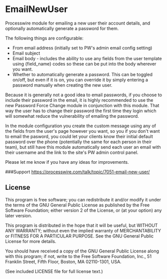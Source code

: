 EmailNewUser
============

Processwire module for emailing a new user their account details, and optionally automatically generate a password for them.

The following things are configurable:

* From email address (initially set to PW's admin email config setting)
* Email subject
* Email body - includes the ability to use any fields from the user template using {field_name} codes so these can be put into the body wherever you want.
* Whether to automatically generate a password. This can be toggled on/off, but even if it is on, you can override it by simply entering a password manually when creating the new user.

Because it is generally not a good idea to email passwords, if you choose to include their password in the email, it is highly recommended to use the new Password Force Change module in conjunction with this module. That way the user has to change their password the first time they login which will somewhat reduce the vulnerability of emailing the password.

In the module configuration you create the custom message using any of the fields from the user's page however you want, so you if you don't want to email the pasword, you could let your clients know their initial default password over the phone (potentially the same for each person in their team), but still have this module automatically send each user an email with their username and the link to the site's PW admin control panel.

Please let me know if you have any ideas for improvements.

###Support
https://processwire.com/talk/topic/7051-email-new-user/

## License

This program is free software; you can redistribute it and/or
modify it under the terms of the GNU General Public License
as published by the Free Software Foundation; either version 2
of the License, or (at your option) any later version.

This program is distributed in the hope that it will be useful,
but WITHOUT ANY WARRANTY; without even the implied warranty of
MERCHANTABILITY or FITNESS FOR A PARTICULAR PURPOSE.  See the
GNU General Public License for more details.

You should have received a copy of the GNU General Public License
along with this program; if not, write to the Free Software
Foundation, Inc., 51 Franklin Street, Fifth Floor, Boston, MA  02110-1301, USA.

(See included LICENSE file for full license text.)